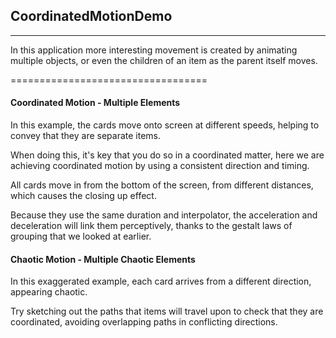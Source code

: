 ## CoordinatedMotionDemo
----------------------------------
In this application more interesting movement is created by animating multiple objects, or even the children of an item as the parent itself moves.

==================================

#### Coordinated Motion - Multiple Elements
In this example, the cards move onto screen at different speeds, helping to convey that
they are separate items.

When doing this, it's key that you do so in a coordinated matter, here we are achieving coordinated motion by using a consistent direction and timing.

All cards move in from the bottom of the screen, from different distances, which causes the closing up effect.

Because they use the same duration and interpolator, the acceleration and deceleration will link
them perceptively, thanks to the gestalt laws of grouping that we looked at earlier.

#### Chaotic Motion - Multiple Chaotic Elements
In this exaggerated example, each card arrives from a different direction, appearing chaotic.

Try sketching out the paths that items will travel upon to check that they are coordinated, avoiding overlapping paths in conflicting directions.

